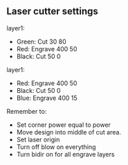Laser cutter settings
---------------------

layer1:

* Green: Cut    30 80
* Red:  Engrave 400 50
* Black: Cut    50 0


layer1:

* Red:  Engrave 400 50
* Black: Cut    50 0
* Blue: Engrave 400 15


Remember to:

* Set corner power equal to power
* Move design into middle of cut area.
* Set laser origin
* Turn off blow on everything
* Turn bidir on for all engrave layers

